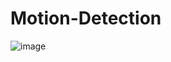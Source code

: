# Motion-Detection
![image](https://github.com/ikramulkayes/Motion-Detection/assets/67923321/833ab3ed-6c0b-40e9-b84f-fedb435676fe)
